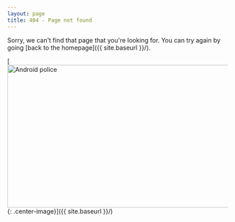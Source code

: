 ```yaml
---
layout: page
title: 404 - Page not found
---
```


Sorry, we can't find that page that you're looking for. You can try again by going [back to the homepage]({{ site.baseurl }}/).


[<img src="{{ site.baseurl }}/images/404_android.png" alt="Android police" style="width: 1024px; height: 327px"/>{: .center-image}]({{ site.baseurl }}/)
